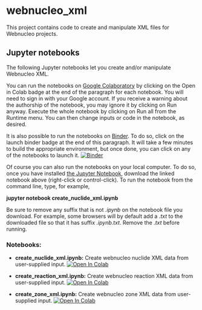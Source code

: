 # webnucleo_xml

This project contains code to create and manipulate XML files for Webnucleo projects.

## Jupyter notebooks

The following Jupyter notebooks let you create and/or manipulate Webnucleo XML.

You can run the notebooks on [Google Colaboratory](https://colab.research.google.com) by clicking on the Open in Colab badge at the end of the paragraph for each notebook.  You will need to sign in with your Google account.  If you receive a warning about the authorship of the notebook, you may ignore it by clicking on Run anyway.  Execute the whole notebook by clicking on Run all from the Runtime menu.  You can then change inputs or code in the notebook, as desired.

It is also possible to run the notebooks on [Binder](https://mybinder.org).  To do so, click on the launch binder badge at the end of this paragraph.  It will take a few minutes to build the appropriate environment, but once done, you can click on any of the notebooks to launch it.  [![Binder](https://mybinder.org/badge_logo.svg)](https://mybinder.org/v2/gh/mbradle/webnucleo_xml)

Of course you can also run the notebooks on your local computer.  To do so, once you have installed [the Jupyter Notebook](https://jupyter.org), download the linked notebook above (right-click or control-click).  To run the notebook from the command line, type, for example,

**jupyter notebook create_nuclide_xml.ipynb**

Be sure to remove any suffix that is not *.ipynb* on the notebook file you download.  For example, some browsers will by default add a *.txt* to the downloaded file so that it has suffix *.ipynb.txt*.  Remove the *.txt* before running.

### Notebooks:

- **create_nuclide_xml.ipynb:** Create webnucleo nuclide XML data from user-supplied input.  [![Open In Colab](https://colab.research.google.com/assets/colab-badge.svg)](https://colab.research.google.com/github/mbradle/create_nuclide_xml/blob/main/create_nuclide_xml.ipynb)

- **create_reaction_xml.ipynb:** Create webnucleo reaction XML data from user-supplied input.  [![Open In Colab](https://colab.research.google.com/assets/colab-badge.svg)](https://colab.research.google.com/github/mbradle/create_reaction_xml/blob/main/create_reaction_xml.ipynb)

- **create_zone_xml.ipynb:** Create webnucleo zone XML data from user-supplied input.  [![Open In Colab](https://colab.research.google.com/assets/colab-badge.svg)](https://colab.research.google.com/github/mbradle/create_reaction_xml/blob/main/create_reaction_xml.ipynb)

